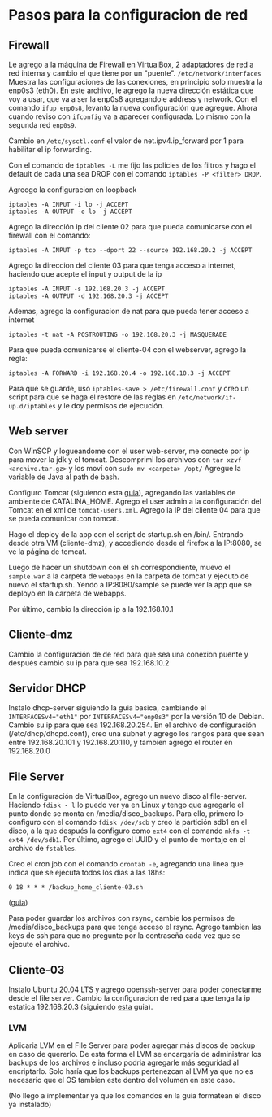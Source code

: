 # Pasos para la configuracion de red

## Firewall

Le agrego a la máquina de Firewall en VirtualBox, 2 adaptadores de red a red interna y cambio el que tiene por un "puente".
`/etc/network/interfaces` Muestra las configuraciones de las conexiones,  en principio solo muestra la enp0s3 (eth0).
En este archivo, le agrego la nueva dirección estática que voy a usar, que va a ser la enp0s8 agregandole address y network.
Con el comando `ifup enp0s8`, levanto la nueva configuración que agregue.
Ahora cuando reviso con `ifconfig` va a aparecer configurada.
Lo mismo con la segunda red `enp0s9`.

Cambio en `/etc/sysctl.conf` el valor de net.ipv4.ip_forward por 1 para habilitar el ip forwarding.

Con el comando de `iptables -L` me fijo las policies de los filtros y hago el default de cada una sea DROP con el comando `iptables -P <filter> DROP`.

Agreogo la configuracion en loopback

```
iptables -A INPUT -i lo -j ACCEPT
iptables -A OUTPUT -o lo -j ACCEPT
```

Agrego la dirección ip del cliente 02 para que pueda comunicarse con el firewall con el comando:

`iptables -A INPUT -p tcp --dport 22 --source 192.168.20.2 -j ACCEPT`

Agrego la direccion del cliente 03 para que tenga acceso a internet, haciendo que acepte el input y output de la ip

```
iptables -A INPUT -s 192.168.20.3 -j ACCEPT
iptables -A OUTPUT -d 192.168.20.3 -j ACCEPT
```

Ademas, agrego la configuracion de nat para que pueda tener acceso a internet

```
iptables -t nat -A POSTROUTING -o 192.168.20.3 -j MASQUERADE
```

Para que pueda comunicarse el cliente-04 con el webserver, agrego la regla:

```
iptables -A FORWARD -i 192.168.20.4 -o 192.168.10.3 -j ACCEPT
```

Para que se guarde, uso `iptables-save > /etc/firewall.conf` y creo un script para que se haga el restore de las reglas en `/etc/network/if-up.d/iptables` y le doy permisos de ejecución.


## Web server

Con WinSCP y logueandome con el user web-server, me conecte por ip para mover la jdk y el tomcat.
Descomprimi los archivos con `tar xzvf <archivo.tar.gz>` y los moví con `sudo mv <carpeta> /opt/`
Agregue la variable de Java al path de bash.

Configuro Tomcat (siguiendo esta [guia](https://kifarunix.com/install-apache-tomcat-9-on-debian-10-debian-9/)), agregando las variables de ambiente de CATALINA_HOME.
Agrego el user admin a la configuración del Tomcat en el xml de `tomcat-users.xml`.
Agrego la IP del cliente 04 para que se pueda comunicar con tomcat.

Hago el deploy de la app con el script de startup.sh en /bin/. Entrando desde otra VM (cliente-dmz), y accediendo desde el firefox a la IP:8080, se ve la página de tomcat.

Luego de hacer un shutdown con el sh correspondiente, muevo el `sample.war` a la carpeta de `webapps` en la carpeta de tomcat y ejecuto de nuevo el startup.sh.
Yendo a IP:8080/sample se puede ver la app que se deployo en la carpeta de webapps.

Por último, cambio la dirección ip a la 192.168.10.1


## Cliente-dmz

Cambio la configuración de de red para que sea una conexion puente y después cambio su ip para que sea 192.168.10.2


## Servidor DHCP

Instalo dhcp-server siguiendo la guia basica, cambiando el `INTERFACESv4="eth1"` por `INTERFACESv4="enp0s3"` por la versión 10 de Debian. Cambio su ip para que sea 192.168.20.254.
En el archivo de configuración (/etc/dhcp/dhcpd.conf), creo una subnet y agrego los rangos para que sean entre 192.168.20.101 y 192.168.20.110, y tambien agrego el router en 192.168.20.0


## File Server

En la configuración de VirtualBox, agrego un nuevo disco al file-server. Haciendo `fdisk - l` lo puedo ver ya en Linux y tengo que agregarle el punto donde se monta en /media/disco_backups. Para ello, primero lo configuro con el comando `fdisk /dev/sdb` y creo la partición sdb1 en el disco, a la que después la configuro como `ext4` con el comando `mkfs -t ext4 /dev/sdb1`. Por último, agrego el UUID y el punto de montaje en el archivo de `fstables`.

Creo el cron job con el comando `crontab -e`, agregando una linea que indica que se ejecuta todos los dias a las 18hs:

`0 18 * * * /backup_home_cliente-03.sh`

([guia](https://vitux.com/how-to-setup-a-cron-job-in-debian-10/))

Para poder guardar los archivos con rsync, cambie los permisos de /media/disco_backups para que tenga acceso el rsync.
Agrego tambien las keys de ssh para que no pregunte por la contraseña cada vez que se ejecute el archivo.

## Cliente-03

Instalo Ubuntu 20.04 LTS y agrego openssh-server para poder conectarme desde el file server. Cambio la configuracion de red para que tenga la ip estatica 192.168.20.3 (siguiendo [esta](https://linuxize.com/post/how-to-configure-static-ip-address-on-ubuntu-20-04/) guia).

### LVM

Aplicaria LVM en el FIle Server para poder agregar más discos de backup en caso de quererlo. De esta forma el LVM se encargaria de administrar los backups de los archivos e incluso podria agregarle más seguridad al encriptarlo. Solo haría que los backups pertenezcan al LVM ya que no es necesario que el OS tambien este dentro del volumen en este caso.

(No llego a implementar ya que los comandos en la guia formatean el disco ya instalado)
